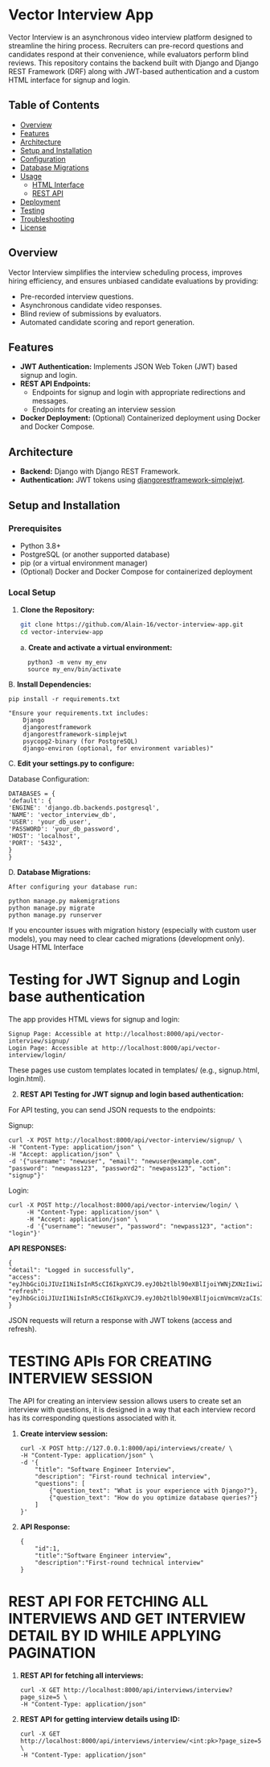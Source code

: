 # Vector Interview App

Vector Interview is an asynchronous video interview platform designed to streamline the hiring process. Recruiters can pre-record questions and candidates respond at their convenience, while evaluators perform blind reviews. This repository contains the backend built with Django and Django REST Framework (DRF) along with JWT-based authentication and a custom HTML interface for signup and login.

## Table of Contents

- [Overview](#overview)
- [Features](#features)
- [Architecture](#architecture)
- [Setup and Installation](#setup-and-installation)
- [Configuration](#configuration)
- [Database Migrations](#database-migrations)
- [Usage](#usage)
  - [HTML Interface](#html-interface)
  - [REST API](#rest-api)
- [Deployment](#deployment)
- [Testing](#testing)
- [Troubleshooting](#troubleshooting)
- [License](#license)

## Overview

Vector Interview simplifies the interview scheduling process, improves hiring efficiency, and ensures unbiased candidate evaluations by providing:

- Pre-recorded interview questions.
- Asynchronous candidate video responses.
- Blind review of submissions by evaluators.
- Automated candidate scoring and report generation.

## Features

- **JWT Authentication:** Implements JSON Web Token (JWT) based signup and login.
- **REST API Endpoints:**
  - Endpoints for signup and login with appropriate redirections and messages.
  - Endpoints for creating an interview session
- **Docker Deployment:** (Optional) Containerized deployment using Docker and Docker Compose.

## Architecture

- **Backend:** Django with Django REST Framework.
- **Authentication:** JWT tokens using [djangorestframework-simplejwt](https://github.com/jazzband/djangorestframework-simplejwt).

## Setup and Installation

### Prerequisites

- Python 3.8+
- PostgreSQL (or another supported database)
- pip (or a virtual environment manager)
- (Optional) Docker and Docker Compose for containerized deployment

### Local Setup

1.  **Clone the Repository:**

    ```bash
    git clone https://github.com/Alain-16/vector-interview-app.git
    cd vector-interview-app
    ```

    a. **Create and activate a virtual environment:**

          python3 -m venv my_env
          source my_env/bin/activate

B. **Install Dependencies:**

    pip install -r requirements.txt

    "Ensure your requirements.txt includes:
        Django
        djangorestframework
        djangorestframework-simplejwt
        psycopg2-binary (for PostgreSQL)
        django-environ (optional, for environment variables)"

C. **Edit your settings.py to configure:**

Database Configuration:

    DATABASES = {
    'default': {
    'ENGINE': 'django.db.backends.postgresql',
    'NAME': 'vector_interview_db',
    'USER': 'your_db_user',
    'PASSWORD': 'your_db_password',
    'HOST': 'localhost',
    'PORT': '5432',
    }
    }

D. **Database Migrations:**

    After configuring your database run:

    python manage.py makemigrations
    python manage.py migrate
    python manage.py runserver

If you encounter issues with migration history (especially with custom user models), you may need to clear cached migrations (development only).
Usage
HTML Interface

# Testing for JWT Signup and Login base authentication

The app provides HTML views for signup and login:

    Signup Page: Accessible at http://localhost:8000/api/vector-interview/signup/
    Login Page: Accessible at http://localhost:8000/api/vector-interview/login/

These pages use custom templates located in templates/ (e.g., signup.html, login.html).

2. **REST API Testing for JWT signup and login based authentication:**

For API testing, you can send JSON requests to the endpoints:

Signup:

    curl -X POST http://localhost:8000/api/vector-interview/signup/ \
    -H "Content-Type: application/json" \
    -H "Accept: application/json" \
    -d '{"username": "newuser", "email": "newuser@example.com", "password": "newpass123", "password2": "newpass123", "action": "signup"}'

Login:

    curl -X POST http://localhost:8000/api/vector-interview/login/ \
         -H "Content-Type: application/json" \
         -H "Accept: application/json" \
         -d '{"username": "newuser", "password": "newpass123", "action": "login"}'

**API RESPONSES:**

    {
    "detail": "Logged in successfully",
    "access": "eyJhbGciOiJIUzI1NiIsInR5cCI6IkpXVCJ9.eyJ0b2tlbl90eXBlIjoiYWNjZXNzIiwiZXhwIjoxNzQxNzM5OTE2LCJpYXQiOjE3NDE3MzkwMTYsImp0aSI6IjMzMWVhYTBkNWY3YzRiMzliMjkwMTNlYmMwYmNmMWFkIiwidXNlcl9pZCI6MX0.m7Xa6NDYBUgrCFna8F0HRyQt5nqlTsnWUSqDdcb9Ia0",
    "refresh": "eyJhbGciOiJIUzI1NiIsInR5cCI6IkpXVCJ9.eyJ0b2tlbl90eXBlIjoicmVmcmVzaCIsImV4cCI6MTc0MTgyNTQxNiwiaWF0IjoxNzQxNzM5MDE2LCJqdGkiOiJkNjJjMzE4YWY0MTI0ZTVhODM0NzM1NWZhNzI5ZjQ5NSIsInVzZXJfaWQiOjF9.9BlKCnavEdp1rK1ckwNwclGn5gAa2FcOCzC9h4TiR4o"
    }

JSON requests will return a response with JWT tokens (access and refresh).

# TESTING APIs FOR CREATING INTERVIEW SESSION

The API for creating an interview session allows users to create set an interview with questions, it is designed in a way that each interview record has its corresponding questions associated with it.

1.  **Create interview session:**

        curl -X POST http://127.0.0.1:8000/api/interviews/create/ \
        -H "Content-Type: application/json" \
        -d '{
            "title": "Software Engineer Interview",
            "description": "First-round technical interview",
            "questions": [
                {"question_text": "What is your experience with Django?"},
                {"question_text": "How do you optimize database queries?"}
            ]
        }'

2.  **API Response:**

        {
            "id":1,
            "title":"Software Engineer interview",
            "description":"First-round technical interview"
        }

# REST API FOR FETCHING ALL INTERVIEWS AND GET INTERVIEW DETAIL BY ID WHILE APPLYING PAGINATION

1.  **REST API for fetching all interviews:**

        curl -X GET http://localhost:8000/api/interviews/interview?page_size=5 \
        -H "Content-Type: application/json"

2.  **REST API for getting interview details using ID:**

        curl -X GET http://localhost:8000/api/interviews/interview/<int:pk>?page_size=5 \
        -H "Content-Type: application/json"
